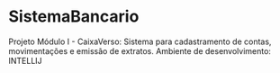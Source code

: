 # SistemaBancario
Projeto Módulo I - CaixaVerso: Sistema para cadastramento de contas, movimentações e emissão de extratos.
Ambiente de desenvolvimento: INTELLIJ
